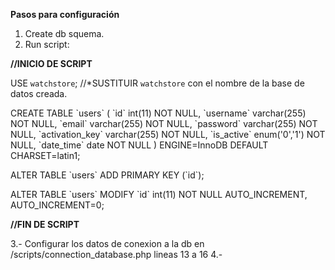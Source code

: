 **Pasos para configuración**
1. Create db squema.
1. Run script:

**//INICIO DE SCRIPT**

USE `watchstore`; //*SUSTITUIR `watchstore` con el nombre de la base de datos creada.

CREATE TABLE \`users\` (
  \`id\` int(11) NOT NULL,
  \`username\` varchar(255) NOT NULL,
  \`email\` varchar(255) NOT NULL,
  \`password\` varchar(255) NOT NULL,
  \`activation_key\` varchar(255) NOT NULL,
  \`is_active\` enum('0','1') NOT NULL,
  \`date_time\` date NOT NULL
) ENGINE=InnoDB DEFAULT CHARSET=latin1;

ALTER TABLE \`users\`
  ADD PRIMARY KEY (\`id\`);

ALTER TABLE \`users\`
  MODIFY \`id\` int(11) NOT NULL AUTO_INCREMENT, AUTO_INCREMENT=0;
  
**//FIN DE SCRIPT**

 3.- Configurar los datos de conexion a la db en /scripts/connection_database.php lineas 13 a 16
 4.- 